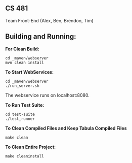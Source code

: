 ## CS 481 
Team Front-End (Alex, Ben, Brendon, Tim)

## Building and Running:

**For Clean Build:**

    cd _maven/webserver
    mvn clean install
    
**To Start WebServices:**

    cd _maven/webserver 
    ./run_server.sh
    
The webservice runs on localhost:8080.

**To Run Test Suite:**

    cd test-suite
    ./test_runner

**To Clean Compiled Files and Keep Tabula Compiled Files**

    make clean

**To Clean Entire Project:**

    make cleaninstall
